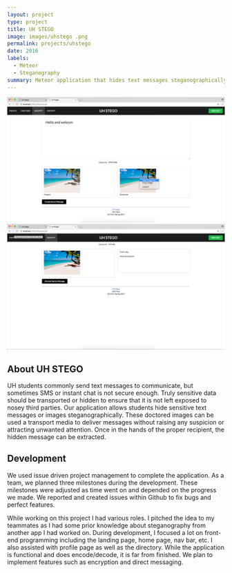 ```yaml
---
layout: project
type: project
title: UH STEGO 
image: images/uhstego .png
permalink: projects/uhstego
date: 2016
labels:
  - Meteor
  - Steganography
summary: Meteor application that hides text messages steganographically within images.
---
```

<img class="ui medium left floated image" src="../images/encrypt_download.png">
<img class="ui medium left floated image" src="../images/decrypt.png">


## About UH STEGO
<p>UH students commonly send text messages to communicate, but sometimes SMS or instant chat is not secure enough. Truly sensitive data should be transported or hidden to ensure that it is not left exposed to nosey third parties. Our application allows students hide sensitive text messages or images steganographically. These doctored images can be used a transport media to deliver messages without raising any suspicion or attracting unwanted attention. Once in the hands of the proper recipient, the hidden message can be extracted.</p>

## Development 
<p>We used issue driven project management to complete the application. As a team, we planned three milestones during the development. These milestones were adjusted as time went on and depended on the progress we made. We reported and created issues within Github to fix bugs and perfect features.</p> 

<p>While working on this project I had various roles. I pitched the idea to my teammates as I had some prior knowledge about steganography from another app I had worked on. During development, I focused a lot on front-end programming including the landing page, home page, nav bar, etc. I also assisted with profile page as well as the directory. While the application is functional and does encode/decode, it is far from finished. We plan to implement features such as encryption and direct messaging.</p>

